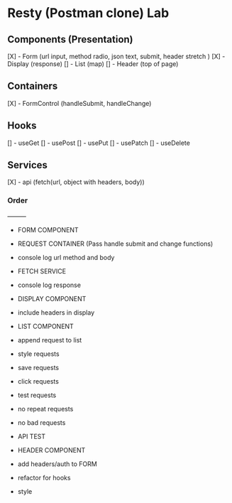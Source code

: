 # Resty (Postman clone) Lab


## Components (Presentation)
[X] - Form (url input, method radio, json text, submit, header stretch )
[X] - Display (response)
[] - List (map)
[] - Header (top of page)

## Containers
[X] - FormControl (handleSubmit, handleChange)

## Hooks
[] - useGet
[] - usePost
[] - usePut
[] - usePatch
[] - useDelete

## Services
[X] - api (fetch(url, object with headers, body))

### Order
——— 
- FORM COMPONENT
- REQUEST CONTAINER (Pass handle submit and change functions)
- console log url method and body
- FETCH SERVICE
- console log response
- DISPLAY COMPONENT
- include headers in display
- LIST COMPONENT
- append request to list
- style requests
- save requests

- click requests
- test requests
- no repeat requests
- no bad requests
- API TEST

- HEADER COMPONENT
- add headers/auth to FORM
- refactor for hooks
- style